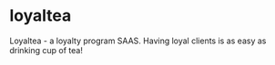 # loyaltea
Loyaltea - a loyalty program SAAS. Having loyal clients is as easy as drinking cup of tea!

